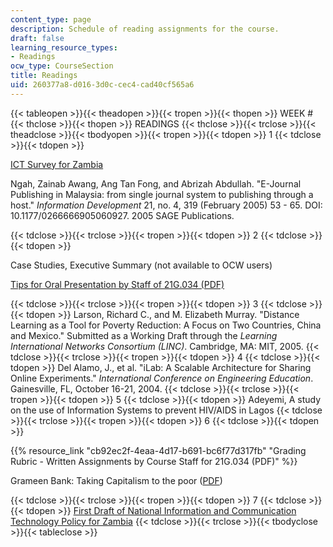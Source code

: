 ```yaml
---
content_type: page
description: Schedule of reading assignments for the course.
draft: false
learning_resource_types:
- Readings
ocw_type: CourseSection
title: Readings
uid: 260377a8-d016-3d0c-cec4-cad40cf565a6
---
```

{{< tableopen >}}{{< theadopen >}}{{< tropen >}}{{< thopen >}}
WEEK #
{{< thclose >}}{{< thopen >}}
READINGS
{{< thclose >}}{{< trclose >}}{{< theadclose >}}{{< tbodyopen >}}{{< tropen >}}{{< tdopen >}}
1
{{< tdclose >}}{{< tdopen >}}

[ICT Survey for Zambia](https://www.zicta.zm/ict-statistics/report)

Ngah, Zainab Awang, Ang Tan Fong, and Abrizah Abdullah. "E-Journal Publishing in Malaysia: from single journal system to publishing through a host." *Information Development* 21, no. 4, 319 (February 2005) 53 - 65. DOI: 10.1177/0266666905060927. 2005 SAGE Publications.

{{< tdclose >}}{{< trclose >}}{{< tropen >}}{{< tdopen >}}
2
{{< tdclose >}}{{< tdopen >}}

Case Studies, Executive Summary (not available to OCW users)

[Tips for Oral Presentation by Staff of 21G.034 (PDF)](https://ocw.mit.edu/courses/21g-034-media-education-and-the-marketplace-fall-2005/resources/mit21g_034f05_tipsfororalp/)

{{< tdclose >}}{{< trclose >}}{{< tropen >}}{{< tdopen >}}
3
{{< tdclose >}}{{< tdopen >}}
Larson, Richard C., and M. Elizabeth Murray. "Distance Learning as a Tool for Poverty Reduction: A Focus on Two Countries, China and Mexico." Submitted as a Working Draft through the *Learning International Networks Consortium (LINC)*. Cambridge, MA: MIT, 2005.
{{< tdclose >}}{{< trclose >}}{{< tropen >}}{{< tdopen >}}
4
{{< tdclose >}}{{< tdopen >}}
Del Alamo, J., et al. "iLab: A Scalable Architecture for Sharing Online Experiments." *International Conference on Engineering Education*. Gainesville, FL, October 16-21, 2004.
{{< tdclose >}}{{< trclose >}}{{< tropen >}}{{< tdopen >}}
5
{{< tdclose >}}{{< tdopen >}}
Adeyemi, A study on the use of Information Systems to prevent HIV/AIDS in Lagos
{{< tdclose >}}{{< trclose >}}{{< tropen >}}{{< tdopen >}}
6
{{< tdclose >}}{{< tdopen >}}

{{% resource_link "cb92ec2f-4eaa-4d17-b691-bc6f77d317fb" "Grading Rubric - Written Assignments by Course Staff for 21G.034 (PDF)" %}}

Grameen Bank: Taking Capitalism to the poor ([PDF](https://www0.gsb.columbia.edu/mygsb/faculty/research/pubfiles/848/Grameen_Bank_v04.pdf))

{{< tdclose >}}{{< trclose >}}{{< tropen >}}{{< tdopen >}}
7
{{< tdclose >}}{{< tdopen >}}
[First Draft of National Information and Communication Technology Policy for Zambia](https://searchworks.stanford.edu/view/6288378)
{{< tdclose >}}{{< trclose >}}{{< tbodyclose >}}{{< tableclose >}}